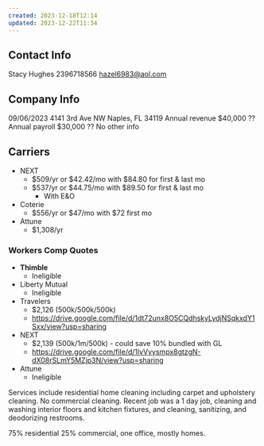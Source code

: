 ```yaml
---
created: 2023-12-18T12:14
updated: 2023-12-22T11:34
---
```

## Contact Info
Stacy Hughes 
2396718566
hazel6983@aol.com
## Company Info
09/06/2023
4141 3rd Ave NW Naples, FL 34119
Annual revenue $40,000 ??
Annual payroll $30,000 ??
No other info

## Carriers
- NEXT
	- $509/yr or $42.42/mo with $84.80 for first & last mo
	- $537/yr or $44.75/mo with $89.50 for first & last mo
		- With E&O
- Coterie
	- $556/yr or $47/mo with $72 first mo
- Attune
	- $1,308/yr

### Workers Comp Quotes 
- **Thimble**
	- Ineligible
- Liberty Mutual
	- Ineligible 
- Travelers
	- $2,126 (500k/500k/500k)
	- https://drive.google.com/file/d/1dt72unx8O5CQdhskyLydjNSqkxdY1Sxx/view?usp=sharing
- NEXT
	- $2,139 (500k/1m/500k) - could save 10% bundled with GL
	- https://drive.google.com/file/d/1lvVyysmpx8gtzgN-dX08rSLmY5MZjp3N/view?usp=sharing
- Attune
	- Ineligible

Services include residential home cleaning including carpet and upholstery cleaning. No commercial cleaning. Recent job was a 1 day job, cleaning and washing interior floors and kitchen fixtures, and cleaning, sanitizing, and deodorizing restrooms.

75% residential 25% commercial, one office, mostly homes.